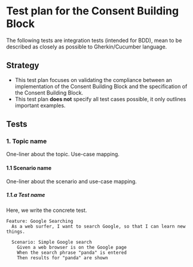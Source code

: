 # Test plan for the Consent Building Block

The following tests are integration tests (intended for BDD), mean to be described as closely as possible to Gherkin/Cucumber language.

## Strategy

* This test plan focuses on validating the compliance between an implementation of the Consent Building Block and the specification of the Consent Building Block.
* This test plan **does not** specify all test cases possible, it only outlines important examples.

## Tests

### 1. Topic name

One-liner about the topic. Use-case mapping.

#### 1.1 Scenario name

One-liner about the scenario and use-case mapping.

##### 1.1.a Test name

Here, we write the concrete test.

```
Feature: Google Searching
  As a web surfer, I want to search Google, so that I can learn new things.
  
  Scenario: Simple Google search
    Given a web browser is on the Google page
    When the search phrase "panda" is entered
    Then results for "panda" are shown
```
